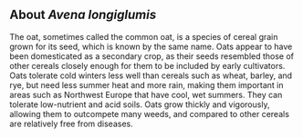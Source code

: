 **About *Avena longiglumis***
-------------------------
The oat, sometimes called the common oat, is a species of cereal grain grown for its seed, which is known by the same name. Oats appear to have been domesticated as a secondary crop, as their seeds resembled those of other cereals closely enough for them to be included by early cultivators. Oats tolerate cold winters less well than cereals such as wheat, barley, and rye, but need less summer heat and more rain, making them important in areas such as Northwest Europe that have cool, wet summers. They can tolerate low-nutrient and acid soils. Oats grow thickly and vigorously, allowing them to outcompete many weeds, and compared to other cereals are relatively free from diseases.
